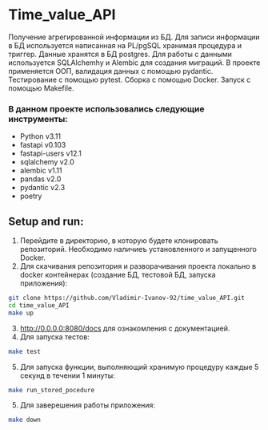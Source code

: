 # Time_value_API
 
Получение агрегированной информации из БД. Для записи информации в БД используется 
написанная на PL/pgSQL хранимая процедура и триггер. 
Данные хранятся в БД postgres. Для работы с данными используется SQLAlchemhy и Alembic 
для создания миграций. В проекте применяется ООП, валидация данных
с помощью pydantic. Тестирование с помощью pytest. Сборка с помощью Docker. 
Запуск с помощью Makefile. 

### В данном проекте использовались следующие инструменты:
    
  - Python v3.11
  - fastapi v0.103
  - fastapi-users v12.1
  - sqlalchemy v2.0
  - alembic v1.11
  - pandas v2.0
  - pydantic v2.3
  - poetry

## Setup and run:
1. Перейдите в директорию, в которую будете клонировать репозиторий. Необходимо наличиеъ
установленного и запущенного Docker.
2. Для скачивания репозитория и разворачивания проекта локально в docker контейнерах
(создание БД, тестовой БД, запуска приложения):

```bash
git clone https://github.com/Vladimir-Ivanov-92/time_value_API.git
cd time_value_API
make up
```

3. http://0.0.0.0:8080/docs для ознакомления с документацией.
4. Для запуска тестов:

```bash
make test
```

5. Для запуска функции, выполняющий хранимую процедуру каждые 5 секунд в течении 
1 минуты: 

```bash
make run_stored_pocedure
```

5. Для заверешения работы приложения:

```bash
make down
```